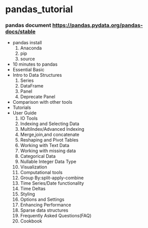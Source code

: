 # pandas_tutorial
### pandas document https://pandas.pydata.org/pandas-docs/stable
* pandas install
  1. Anaconda
  2. pip
  3. source
* 10 minutes to pandas
* Essential Basic
* Intro to Data Structures
  1. Series
  2. DataFrame
  3. Panel
  4. Deprecate Panel
* Comparison with other tools
* Tutorials
* User Guide
  1. IO Tools
  2. Indexing and Selecting Data
  3. MultiIndex/Advanced Indexing
  4. Merge,join,and concatenate
  5. Reshaping and Pivot Tables
  6. Working with Text Data
  7. Working with missing data
  8. Categorical Data
  9. Nullable Integer Data Type
  10. Visualization
  11. Computational tools
  12. Group By:split-apply-combine
  13. Time Series/Date functionality
  14. Time Deltas
  15. Styling
  16. Options and Settings
  17. Enhancing Performance
  18. Sparse data structures
  19. Frequently Asked Questions(FAQ)
  20. Cookbook

